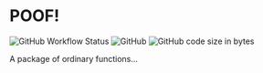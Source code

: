 # POOF!
![GitHub Workflow Status](https://img.shields.io/github/actions/workflow/status/petr-pavlik/poof/r-package.yml?style=flat-square) ![GitHub](https://img.shields.io/github/license/petr-pavlik/poof?style=flat-square) ![GitHub code size in bytes](https://img.shields.io/github/languages/code-size/petr-pavlik/poof?style=flat-square)

A package of ordinary functions...
